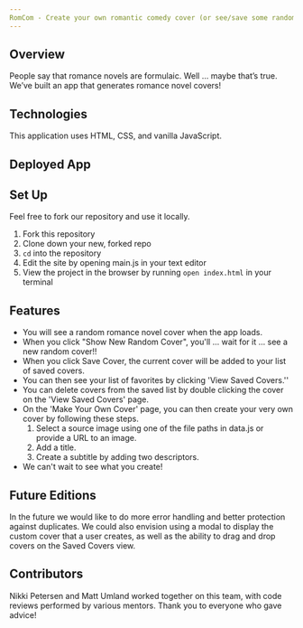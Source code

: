 ```yaml
---
RomCom - Create your own romantic comedy cover (or see/save some random covers!)
---
```


## Overview

People say that romance novels are formulaic. Well … maybe that’s true. We’ve built an app that generates romance novel covers!

## Technologies

This application uses HTML, CSS, and vanilla JavaScript.

## Deployed App



## Set Up

Feel free to fork our repository and use it locally.

1. Fork this repository
2. Clone down your new, forked repo
3. `cd` into the repository
4. Edit the site by opening main.js in your text editor
5. View the project in the browser by running `open index.html` in your terminal

## Features

* You will see a random romance novel cover when the app loads.
* When you click "Show New Random Cover", you'll ... wait for it ... see a new random cover!!
* When you click Save Cover, the current cover will be added to your list of saved covers.
* You can then see your list of favorites by clicking 'View Saved Covers.''
* You can delete covers from the saved list by double clicking the cover on the 'View Saved Covers' page.
* On the 'Make Your Own Cover' page, you can then create your very own cover by following these steps.
  1. Select a source image using one of the file paths in data.js or provide a URL to an image.
  2. Add a title.
  3. Create a subtitle by adding two descriptors.
* We can't wait to see what you create!

## Future Editions

In the future we would like to do more error handling and better protection against duplicates. We could also envision using a modal to display the custom cover that a user creates, as well as the ability to drag and drop covers on the Saved Covers view.

## Contributors
Nikki Petersen and Matt Umland worked together on this team, with code reviews performed by various mentors.
Thank you to everyone who gave advice!
